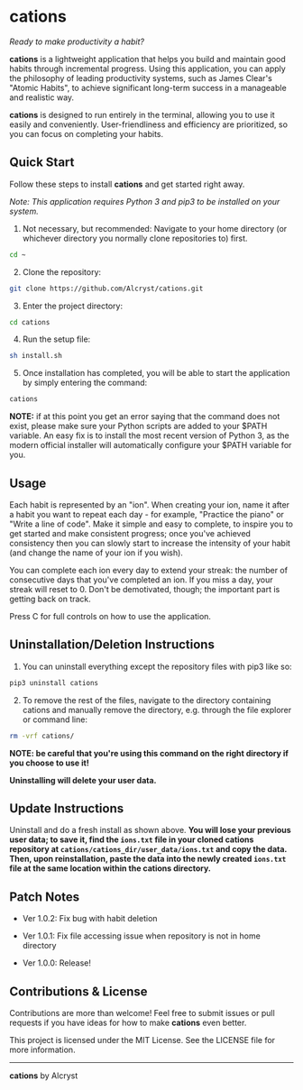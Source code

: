 # cations



*Ready to make productivity a habit?*

**cations** is a lightweight application that helps you build and maintain good habits through incremental progress. Using this application, you can apply the philosophy of leading productivity systems, such as James Clear's "Atomic Habits", to achieve significant long-term success in a manageable and realistic way.

**cations** is designed to run entirely in the terminal, allowing you to use it easily and conveniently. User-friendliness and efficiency are prioritized, so you can focus on completing your habits.



## Quick Start

Follow these steps to install **cations** and get started right away.

*Note: This application requires Python 3 and pip3 to be installed on your system.*

1. Not necessary, but recommended: Navigate to your home directory (or whichever directory you normally clone repositories to) first.

```bash
cd ~
```

2. Clone the repository:

```bash
git clone https://github.com/Alcryst/cations.git
```

3. Enter the project directory:

```bash
cd cations
```

4. Run the setup file:

```bash
sh install.sh
```

5. Once installation has completed, you will be able to start the application by simply entering the command:

```bash
cations
```

**NOTE:** if at this point you get an error saying that the command does not exist, please make sure your Python scripts are added to your $PATH variable. An easy fix is to install the most recent version of Python 3, as the modern official installer will automatically configure your $PATH variable for you.



## Usage

Each habit is represented by an "ion". When creating your ion, name it after a habit you want to repeat each day - for example, "Practice the piano" or "Write a line of code". Make it simple and easy to complete, to inspire you to get started and make consistent progress; once you've achieved consistency then you can slowly start to increase the intensity of your habit (and change the name of your ion if you wish).

You can complete each ion every day to extend your streak: the number of consecutive days that you've completed an ion. If you miss a day, your streak will reset to 0. Don't be demotivated, though; the important part is getting back on track.

Press C for full controls on how to use the application.



## Uninstallation/Deletion Instructions

1. You can uninstall everything except the repository files with pip3 like so:

```bash
pip3 uninstall cations
```

2. To remove the rest of the files, navigate to the directory containing cations and manually remove the directory, e.g. through the file explorer or command line:
```bash
rm -vrf cations/
```

**NOTE: be careful that you're using this command on the right directory if you choose to use it!**

**Uninstalling will delete your user data.**


## Update Instructions

Uninstall and do a fresh install as shown above. **You will lose your previous user data; to save it, find the `ions.txt` file in your cloned cations repository at `cations/cations_dir/user_data/ions.txt` and copy the data. Then, upon reinstallation, paste the data into the newly created `ions.txt` file at the same location within the cations directory.**



## Patch Notes

- Ver 1.0.2: Fix bug with habit deletion

- Ver 1.0.1: Fix file accessing issue when repository is not in home directory

- Ver 1.0.0: Release!

## Contributions & License

Contributions are more than welcome! Feel free to submit issues or pull requests if you have ideas for how to make **cations** even better.

This project is licensed under the MIT License. See the LICENSE file for more information.

___

**cations** by Alcryst
